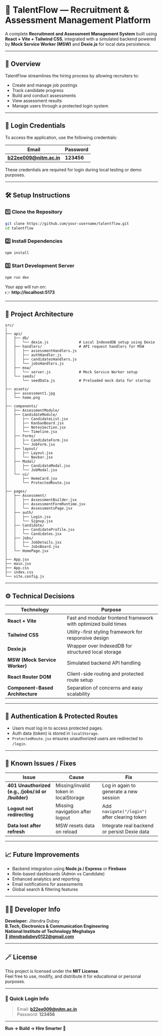 # 🧩 TalentFlow — Recruitment & Assessment Management Platform

A complete **Recruitment and Assessment Management System** built using **React + Vite + Tailwind CSS**, integrated with a simulated backend powered by **Mock Service Worker (MSW)** and **Dexie.js** for local data persistence.

---

## 🚀 Overview

TalentFlow streamlines the hiring process by allowing recruiters to:
- Create and manage job postings
- Track candidate progress
- Build and conduct assessments
- View assessment results
- Manage users through a protected login system

---

## 🧠 Login Credentials

To access the application, use the following credentials:

| **Email** | **Password** |
|------------|--------------|
| **b22ee009@nitm.ac.in** | **123456** |

These credentials are required for login during local testing or demo purposes.

---

## 🛠️ Setup Instructions

### 1️⃣ Clone the Repository
```bash
git clone https://github.com/your-username/talentflow.git
cd talentflow
```

### 2️⃣ Install Dependencies
```bash
npm install
```

### 3️⃣ Start Development Server
```bash
npm run dev
```

Your app will run on:  
👉 **http://localhost:5173**

---

## 🧩 Project Architecture

```
src/
│
├── api/
│   ├── db/
│   │   └── dexie.js              # Local IndexedDB setup using Dexie
│   ├── handlers/                 # API request handlers for MSW
│   │   ├── assessmentHandlers.js
│   │   ├── authHandler.js
│   │   ├── candidatesHandlers.js
│   │   └── jobsHandlers.js
│   ├── msw/
│   │   └── server.js             # Mock Service Worker setup
│   └── seeds/
│       └── seedData.js           # Preloaded mock data for startup
│
├── assets/
│   ├── assessment1.jpg
│   └── home.png
│
├── components/
│   ├── AssessmentModule/
│   ├── CandidateModule/
│   │   ├── CandidateList.jsx
│   │   ├── KanbanBoard.jsx
│   │   ├── NotesSection.jsx
│   │   └── Timeline.jsx
│   ├── Forms/
│   │   ├── CandidateForm.jsx
│   │   └── JobForm.jsx
│   ├── layout/
│   │   ├── Layout.jsx
│   │   └── Navbar.jsx
│   ├── Modal/
│   │   ├── CandidateModal.jsx
│   │   └── JobModal.jsx
│   └── ui/
│       ├── HomeCard.jsx
│       └── ProtectedRoute.jsx
│
├── pages/
│   ├── Assessment/
│   │   ├── AssessmentBuilder.jsx
│   │   ├── AssessmentFormRuntime.jsx
│   │   └── AssessmentsPage.jsx
│   ├── auth/
│   │   ├── Login.jsx
│   │   └── Signup.jsx
│   ├── Candidate/
│   │   ├── CandidateProfile.jsx
│   │   └── Candidates.jsx
│   ├── Jobs/
│   │   ├── JobDetails.jsx
│   │   └── JobsBoard.jsx
│   └── HomePage.jsx
│
├── App.jsx
├── main.jsx
├── App.css
├── index.css
└── vite.config.js
```

---

## ⚙️ Technical Decisions

| **Technology** | **Purpose** |
|----------------|--------------|
| **React + Vite** | Fast and modular frontend framework with optimized build times |
| **Tailwind CSS** | Utility-first styling framework for responsive design |
| **Dexie.js** | Wrapper over IndexedDB for structured local storage |
| **MSW (Mock Service Worker)** | Simulated backend API handling |
| **React Router DOM** | Client-side routing and protected route setup |
| **Component-Based Architecture** | Separation of concerns and easy scalability |

---

## 🔐 Authentication & Protected Routes

- Users must log in to access protected pages.
- Auth data (token) is stored in `localStorage`.
- `ProtectedRoute.jsx` ensures unauthorized users are redirected to `/login`.

---

## 🧠 Known Issues / Fixes

| **Issue** | **Cause** | **Fix** |
|------------|------------|----------|
| **401 Unauthorized (e.g., /jobs/:id or /builder)** | Missing/invalid token in localStorage | Log in again to generate a new session |
| **Logout not redirecting** | Missing navigation after logout | Add `navigate("/login")` after clearing token |
| **Data lost after refresh** | MSW resets data on reload | Integrate real backend or persist Dexie data |

---

## 📈 Future Improvements

- Backend integration using **Node.js / Express** or **Firebase**
- Role-based dashboards (Admin vs Candidate)
- Enhanced analytics and reporting
- Email notifications for assessments
- Global search & filtering features

---

## 👨‍💻 Developer Info

**Developer:** Jitendra Dubey  
**B.Tech, Electronics & Communication Engineering**  
**National Institute of Technology Meghalaya**  
📧 **jitendradubey0122@gmail.com**

---

## 🪄 License

This project is licensed under the **MIT License**.  
Feel free to use, modify, and distribute it for educational or personal purposes.

---

### 🧩 Quick Login Info
> Email: **b22ee009@nitm.ac.in**  
> Password: **123456**

---

**Run → Build → Hire Smarter 🚀**
